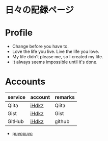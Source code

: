 # 日々の記録ページ
# Profile
* Change before you have to.
* Love the life you live. Live the life you love.
* My life didn't please me, so I created my life.
* It always seems impossible until it's done.

# Accounts

|service|account|remarks|
|:---|:---|:---|
|Qiita|[iHdkz](https://qiita.com/iHdkz)|Qiita|
|Gist|[iHdkz](https://gist.github.com/iHdkz)|Gist|
|GitHub|[iHdkz](https://github.com/iHdkz)|github|

* [puyopuyo](segapuyo/index.html)